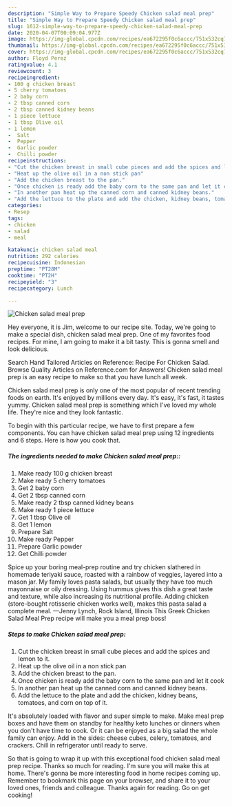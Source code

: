 ```yaml
---
description: "Simple Way to Prepare Speedy Chicken salad meal prep"
title: "Simple Way to Prepare Speedy Chicken salad meal prep"
slug: 1612-simple-way-to-prepare-speedy-chicken-salad-meal-prep
date: 2020-04-07T00:09:04.977Z
image: https://img-global.cpcdn.com/recipes/ea672295f0c6accc/751x532cq70/chicken-salad-meal-prep-recipe-main-photo.jpg
thumbnail: https://img-global.cpcdn.com/recipes/ea672295f0c6accc/751x532cq70/chicken-salad-meal-prep-recipe-main-photo.jpg
cover: https://img-global.cpcdn.com/recipes/ea672295f0c6accc/751x532cq70/chicken-salad-meal-prep-recipe-main-photo.jpg
author: Floyd Perez
ratingvalue: 4.1
reviewcount: 3
recipeingredient:
- 100 g chicken breast
- 5 cherry tomatoes
- 2 baby corn
- 2 tbsp canned corn
- 2 tbsp canned kidney beans
- 1 piece lettuce
- 1 tbsp Olive oil
- 1 lemon
-  Salt
-  Pepper
-  Garlic powder
-  Chilli powder
recipeinstructions:
- "Cut the chicken breast in small cube pieces and add the spices and lemon to it."
- "Heat up the olive oil in a non stick pan"
- "Add the chicken breast to the pan."
- "Once chicken is ready add the baby corn to the same pan and let it cook"
- "In another pan heat up the canned corn and canned kidney beans."
- "Add the lettuce to the plate and add the chicken, kidney beans, tomatoes, and corn on top of it."
categories:
- Resep
tags:
- chicken
- salad
- meal

katakunci: chicken salad meal
nutrition: 292 calories
recipecuisine: Indonesian
preptime: "PT28M"
cooktime: "PT2H"
recipeyield: "3"
recipecategory: Lunch

---
```



![Chicken salad meal prep](https://img-global.cpcdn.com/recipes/ea672295f0c6accc/751x532cq70/chicken-salad-meal-prep-recipe-main-photo.jpg)

Hey everyone, it is Jim, welcome to our recipe site. Today, we're going to make a special dish, chicken salad meal prep. One of my favorites food recipes. For mine, I am going to make it a bit tasty. This is gonna smell and look delicious.

Search Hand Tailored Articles on Reference: Recipe For Chicken Salad. Browse Quality Articles on Reference.com for Answers! Chicken salad meal prep is an easy recipe to make so that you have lunch all week.

Chicken salad meal prep is only one of the most popular of recent trending foods on earth. It's enjoyed by millions every day. It's easy, it's fast, it tastes yummy. Chicken salad meal prep is something which I've loved my whole life. They're nice and they look fantastic.


To begin with this particular recipe, we have to first prepare a few components. You can have chicken salad meal prep using 12 ingredients and 6 steps. Here is how you cook that.

##### The ingredients needed to make Chicken salad meal prep::

1. Make ready 100 g chicken breast
1. Make ready 5 cherry tomatoes
1. Get 2 baby corn
1. Get 2 tbsp canned corn
1. Make ready 2 tbsp canned kidney beans
1. Make ready 1 piece lettuce
1. Get 1 tbsp Olive oil
1. Get 1 lemon
1. Prepare  Salt
1. Make ready  Pepper
1. Prepare  Garlic powder
1. Get  Chilli powder


Spice up your boring meal-prep routine and try chicken slathered in homemade teriyaki sauce, roasted with a rainbow of veggies, layered into a mason jar. My family loves pasta salads, but usually they have too much mayonnaise or oily dressing. Using hummus gives this dish a great taste and texture, while also increasing its nutritional profile. Adding chicken (store-bought rotisserie chicken works well), makes this pasta salad a complete meal. —Jenny Lynch, Rock Island, Illinois This Greek Chicken Salad Meal Prep recipe will make you a meal prep boss! 

##### Steps to make Chicken salad meal prep:

1. Cut the chicken breast in small cube pieces and add the spices and lemon to it.
1. Heat up the olive oil in a non stick pan
1. Add the chicken breast to the pan.
1. Once chicken is ready add the baby corn to the same pan and let it cook
1. In another pan heat up the canned corn and canned kidney beans.
1. Add the lettuce to the plate and add the chicken, kidney beans, tomatoes, and corn on top of it.


It&#39;s absolutely loaded with flavor and super simple to make. Make meal prep boxes and have them on standby for healthy keto lunches or dinners when you don&#39;t have time to cook. Or it can be enjoyed as a big salad the whole family can enjoy. Add in the sides: cheese cubes, celery, tomatoes, and crackers. Chill in refrigerator until ready to serve. 

So that is going to wrap it up with this exceptional food chicken salad meal prep recipe. Thanks so much for reading. I'm sure you will make this at home. There's gonna be more interesting food in home recipes coming up. Remember to bookmark this page on your browser, and share it to your loved ones, friends and colleague. Thanks again for reading. Go on get cooking!
